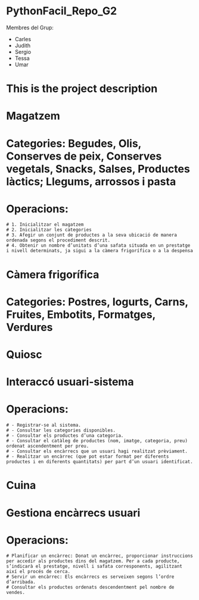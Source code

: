 # PythonFacil_Repo_G2

Membres del Grup:
- Carles 
- Judith
- Sergio
- Tessa
- Umar

# This is the project description
# Magatzem
  # Categories: Begudes, Olis, Conserves de peix, Conserves vegetals, Snacks, Salses, Productes làctics; Llegums, arrossos i pasta
  # Operacions: 
    # 1. Inicialitzar el magatzem
    # 2. Inicialitzar les categories
    # 3. Afegir un conjunt de productes a la seva ubicació de manera ordenada segons el procediment descrit.
    # 4. Obtenir un nombre d’unitats d’una safata situada en un prestatge i nivell determinats, ja sigui a la càmera frigorífica o a la despensa
# Càmera frigorífica
  # Categories: Postres, Iogurts, Carns, Fruites, Embotits, Formatges, Verdures

# Quiosc
 # Interaccó usuari-sistema
 # Operacions:
    # - Registrar-se al sistema.
    # - Consultar les categories disponibles.
    # - Consultar els productes d’una categoria.
    # - Consultar el catàleg de productes (nom, imatge, categoria, preu) ordenat ascendentment per preu.
    # - Consultar els encàrrecs que un usuari hagi realitzat prèviament.
    # - Realitzar un encàrrec (que pot estar format per diferents productes i en diferents quantitats) per part d’un usuari identificat.

# Cuina
  # Gestiona encàrrecs usuari
  # Operacions:
    # Planificar un encàrrec: Donat un encàrrec, proporcionar instruccions per accedir als productes dins del magatzem. Per a cada producte, s’indicarà el prestatge, nivell i safata corresponents, agilitzant així el procés de cerca.
    # Servir un encàrrec: Els encàrrecs es serveixen segons l’ordre d’arribada.
    # Consultar els productes ordenats descendentment pel nombre de vendes.
